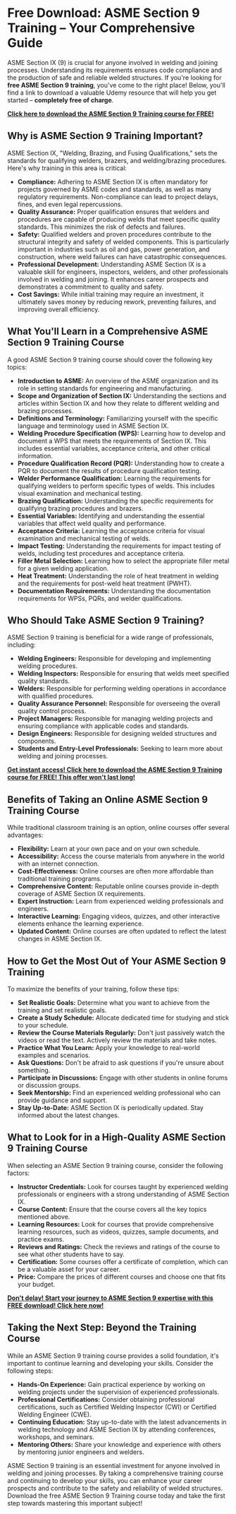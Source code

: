 # Free Download: ASME Section 9 Training – Your Comprehensive Guide

ASME Section IX (9) is crucial for anyone involved in welding and joining processes. Understanding its requirements ensures code compliance and the production of safe and reliable welded structures. If you're looking for **free ASME Section 9 training**, you've come to the right place! Below, you'll find a link to download a valuable Udemy resource that will help you get started – **completely free of charge**.

[**Click here to download the ASME Section 9 Training course for FREE!**](https://udemywork.com/asme-section-9-training)

## Why is ASME Section 9 Training Important?

ASME Section IX, "Welding, Brazing, and Fusing Qualifications," sets the standards for qualifying welders, brazers, and welding/brazing procedures. Here's why training in this area is critical:

*   **Compliance:** Adhering to ASME Section IX is often mandatory for projects governed by ASME codes and standards, as well as many regulatory requirements. Non-compliance can lead to project delays, fines, and even legal repercussions.
*   **Quality Assurance:** Proper qualification ensures that welders and procedures are capable of producing welds that meet specific quality standards. This minimizes the risk of defects and failures.
*   **Safety:** Qualified welders and proven procedures contribute to the structural integrity and safety of welded components. This is particularly important in industries such as oil and gas, power generation, and construction, where weld failures can have catastrophic consequences.
*   **Professional Development:** Understanding ASME Section IX is a valuable skill for engineers, inspectors, welders, and other professionals involved in welding and joining. It enhances career prospects and demonstrates a commitment to quality and safety.
*   **Cost Savings:** While initial training may require an investment, it ultimately saves money by reducing rework, preventing failures, and improving overall efficiency.

## What You'll Learn in a Comprehensive ASME Section 9 Training Course

A good ASME Section 9 training course should cover the following key topics:

*   **Introduction to ASME:** An overview of the ASME organization and its role in setting standards for engineering and manufacturing.
*   **Scope and Organization of Section IX:** Understanding the sections and articles within Section IX and how they relate to different welding and brazing processes.
*   **Definitions and Terminology:** Familiarizing yourself with the specific language and terminology used in ASME Section IX.
*   **Welding Procedure Specification (WPS):** Learning how to develop and document a WPS that meets the requirements of Section IX. This includes essential variables, acceptance criteria, and other critical information.
*   **Procedure Qualification Record (PQR):** Understanding how to create a PQR to document the results of procedure qualification testing.
*   **Welder Performance Qualification:** Learning the requirements for qualifying welders to perform specific types of welds. This includes visual examination and mechanical testing.
*   **Brazing Qualification:** Understanding the specific requirements for qualifying brazing procedures and brazers.
*   **Essential Variables:** Identifying and understanding the essential variables that affect weld quality and performance.
*   **Acceptance Criteria:** Learning the acceptance criteria for visual examination and mechanical testing of welds.
*   **Impact Testing:** Understanding the requirements for impact testing of welds, including test procedures and acceptance criteria.
*   **Filler Metal Selection:** Learning how to select the appropriate filler metal for a given welding application.
*   **Heat Treatment:** Understanding the role of heat treatment in welding and the requirements for post-weld heat treatment (PWHT).
*   **Documentation Requirements:** Understanding the documentation requirements for WPSs, PQRs, and welder qualifications.

## Who Should Take ASME Section 9 Training?

ASME Section 9 training is beneficial for a wide range of professionals, including:

*   **Welding Engineers:** Responsible for developing and implementing welding procedures.
*   **Welding Inspectors:** Responsible for ensuring that welds meet specified quality standards.
*   **Welders:** Responsible for performing welding operations in accordance with qualified procedures.
*   **Quality Assurance Personnel:** Responsible for overseeing the overall quality control process.
*   **Project Managers:** Responsible for managing welding projects and ensuring compliance with applicable codes and standards.
*   **Design Engineers:** Responsible for designing welded structures and components.
*   **Students and Entry-Level Professionals:** Seeking to learn more about welding and joining processes.

[**Get instant access! Click here to download the ASME Section 9 Training course for FREE! This offer won't last long!**](https://udemywork.com/asme-section-9-training)

## Benefits of Taking an Online ASME Section 9 Training Course

While traditional classroom training is an option, online courses offer several advantages:

*   **Flexibility:** Learn at your own pace and on your own schedule.
*   **Accessibility:** Access the course materials from anywhere in the world with an internet connection.
*   **Cost-Effectiveness:** Online courses are often more affordable than traditional training programs.
*   **Comprehensive Content:** Reputable online courses provide in-depth coverage of ASME Section IX requirements.
*   **Expert Instruction:** Learn from experienced welding professionals and engineers.
*   **Interactive Learning:** Engaging videos, quizzes, and other interactive elements enhance the learning experience.
*   **Updated Content:** Online courses are often updated to reflect the latest changes in ASME Section IX.

## How to Get the Most Out of Your ASME Section 9 Training

To maximize the benefits of your training, follow these tips:

*   **Set Realistic Goals:** Determine what you want to achieve from the training and set realistic goals.
*   **Create a Study Schedule:** Allocate dedicated time for studying and stick to your schedule.
*   **Review the Course Materials Regularly:** Don't just passively watch the videos or read the text. Actively review the materials and take notes.
*   **Practice What You Learn:** Apply your knowledge to real-world examples and scenarios.
*   **Ask Questions:** Don't be afraid to ask questions if you're unsure about something.
*   **Participate in Discussions:** Engage with other students in online forums or discussion groups.
*   **Seek Mentorship:** Find an experienced welding professional who can provide guidance and support.
*   **Stay Up-to-Date:** ASME Section IX is periodically updated. Stay informed about the latest changes.

## What to Look for in a High-Quality ASME Section 9 Training Course

When selecting an ASME Section 9 training course, consider the following factors:

*   **Instructor Credentials:** Look for courses taught by experienced welding professionals or engineers with a strong understanding of ASME Section IX.
*   **Course Content:** Ensure that the course covers all the key topics mentioned above.
*   **Learning Resources:** Look for courses that provide comprehensive learning resources, such as videos, quizzes, sample documents, and practice exams.
*   **Reviews and Ratings:** Check the reviews and ratings of the course to see what other students have to say.
*   **Certification:** Some courses offer a certificate of completion, which can be a valuable asset for your career.
*   **Price:** Compare the prices of different courses and choose one that fits your budget.

[**Don't delay! Start your journey to ASME Section 9 expertise with this FREE download! Click here now!**](https://udemywork.com/asme-section-9-training)

## Taking the Next Step: Beyond the Training Course

While an ASME Section 9 training course provides a solid foundation, it's important to continue learning and developing your skills. Consider the following steps:

*   **Hands-On Experience:** Gain practical experience by working on welding projects under the supervision of experienced professionals.
*   **Professional Certifications:** Consider obtaining professional certifications, such as Certified Welding Inspector (CWI) or Certified Welding Engineer (CWE).
*   **Continuing Education:** Stay up-to-date with the latest advancements in welding technology and ASME Section IX by attending conferences, workshops, and seminars.
*   **Mentoring Others:** Share your knowledge and experience with others by mentoring junior engineers and welders.

ASME Section 9 training is an essential investment for anyone involved in welding and joining processes. By taking a comprehensive training course and continuing to develop your skills, you can enhance your career prospects and contribute to the safety and reliability of welded structures. Download the free ASME Section 9 Training course today and take the first step towards mastering this important subject!
